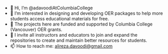 - 👋 Hi, I’m @adavoodiAtColumbiaCollege
- 👀 I’m interested in designing and developing OER packages to help more students access educational materials for free.
- 🌱 The projects here are funded and supported by Columbia College (Vancouver) OER grants.
- 💞️ I invite all instructors and educators to join and expand the repositories to create and maintain better resources for students.
- 📫 How to reach me: alireza.davoodi@gmail.com

<!---
adavoodiAtColumbiaCollege/adavoodiAtColumbiaCollege is a ✨ special ✨ repository because its `README.md` (this file) appears on your GitHub profile.
You can click the Preview link to take a look at your changes.
--->
